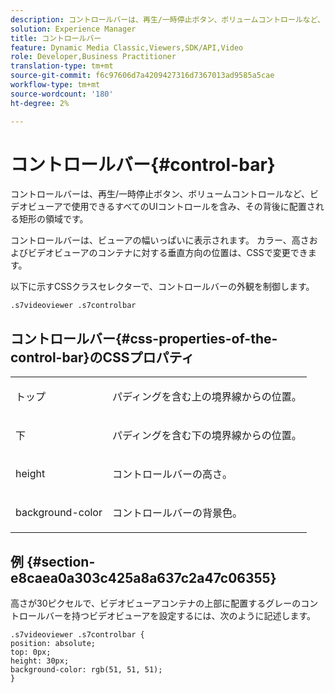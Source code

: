 ```yaml
---
description: コントロールバーは、再生/一時停止ボタン、ボリュームコントロールなど、ビデオビューアで使用できるすべてのUIコントロールを含み、その背後に配置される矩形の領域です。
solution: Experience Manager
title: コントロールバー
feature: Dynamic Media Classic,Viewers,SDK/API,Video
role: Developer,Business Practitioner
translation-type: tm+mt
source-git-commit: f6c97606d7a4209427316d7367013ad9585a5cae
workflow-type: tm+mt
source-wordcount: '180'
ht-degree: 2%

---
```



# コントロールバー{#control-bar}

コントロールバーは、再生/一時停止ボタン、ボリュームコントロールなど、ビデオビューアで使用できるすべてのUIコントロールを含み、その背後に配置される矩形の領域です。

<!--<a id="section_061E550C1C1D4DB2BD663A898895B38C"></a>-->

コントロールバーは、ビューアの幅いっぱいに表示されます。 カラー、高さおよびビデオビューアのコンテナに対する垂直方向の位置は、CSSで変更できます。

以下に示すCSSクラスセレクターで、コントロールバーの外観を制御します。

```
.s7videoviewer .s7controlbar
```

## コントロールバー{#css-properties-of-the-control-bar}のCSSプロパティ

<table id="table_C48C56E696304C9BAFEE71BA9EA9A174"> 
 <tbody> 
  <tr> 
   <td colname="col1"> <p> <span class="codeph"> トップ </span> </p> </td> 
   <td colname="col2"> <p>パディングを含む上の境界線からの位置。 </p> </td> 
  </tr> 
  <tr> 
   <td colname="col1"> <p> <span class="codeph"> 下 </span> </p> </td> 
   <td colname="col2"> <p> パディングを含む下の境界線からの位置。 </p> </td> 
  </tr> 
  <tr> 
   <td colname="col1"> <p> <span class="codeph"> height </span> </p> </td> 
   <td colname="col2"> <p>コントロールバーの高さ。 </p> </td> 
  </tr> 
  <tr> 
   <td colname="col1"> <p> <span class="codeph"> background-color  </span> </p> </td> 
   <td colname="col2"> <p>コントロールバーの背景色。 </p> </td> 
  </tr> 
 </tbody> 
</table>

## 例 {#section-e8caea0a303c425a8a637c2a47c06355}

高さが30ピクセルで、ビデオビューアコンテナの上部に配置するグレーのコントロールバーを持つビデオビューアを設定するには、次のように記述します。

```
.s7videoviewer .s7controlbar {  
position: absolute; 
top: 0px; 
height: 30px; 
background-color: rgb(51, 51, 51); 
}
```

